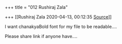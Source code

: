 +++
title = "012 Rushiraj Zala"

+++
[[Rushiraj Zala	2020-04-13, 00:12:35 [Source](https://groups.google.com/g/samskrita/c/GtpmDrfReiQ)]]



  
  
I want chanakyaBold font for my file to be readable....

Please share link if anyone have....

